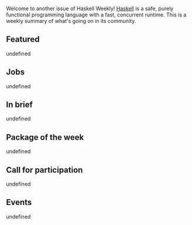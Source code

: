 <!-- 2019-03-07 unpublished -->

Welcome to another issue of Haskell Weekly!
[Haskell](https://www.haskell.org) is a safe, purely functional programming language with a fast, concurrent runtime.
This is a weekly summary of what's going on in its community.

## Featured

undefined

## Jobs

undefined

## In brief

undefined

## Package of the week

undefined

## Call for participation

undefined

## Events

undefined
